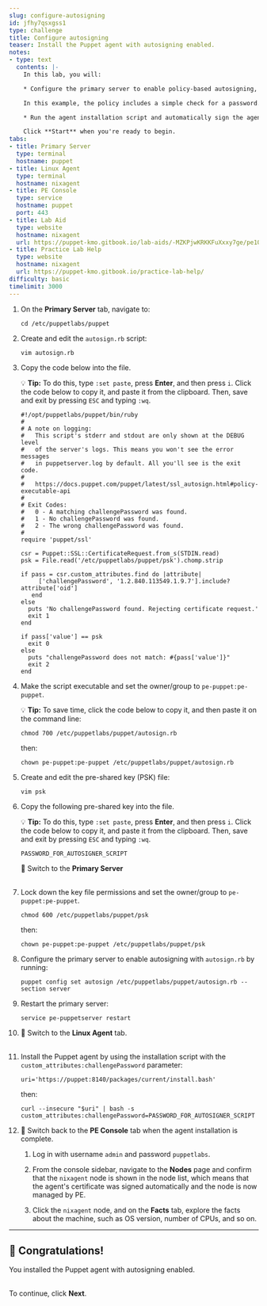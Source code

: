 ```yaml
---
slug: configure-autosigning
id: jfhy7qsxgss1
type: challenge
title: Configure autosigning
teaser: Install the Puppet agent with autosigning enabled.
notes:
- type: text
  contents: |-
    In this lab, you will:

    * Configure the primary server to enable policy-based autosigning, enabling new nodes to be automatically added and managed by the primary server.

    In this example, the policy includes a simple check for a password. More complex policies might include an external database lookup or requiring other information to be passed in with the certificate request.

    * Run the agent installation script and automatically sign the agent's certificate by providing a challenge password.

    Click **Start** when you're ready to begin.
tabs:
- title: Primary Server
  type: terminal
  hostname: puppet
- title: Linux Agent
  type: terminal
  hostname: nixagent
- title: PE Console
  type: service
  hostname: puppet
  port: 443
- title: Lab Aid
  type: website
  hostname: nixagent
  url: https://puppet-kmo.gitbook.io/lab-aids/-MZKPjwKRKKFuXxxy7ge/pe101/configure-agent-certificate-autosigning
- title: Practice Lab Help
  type: website
  hostname: nixagent
  url: https://puppet-kmo.gitbook.io/practice-lab-help/
difficulty: basic
timelimit: 3000
---
```

1. On the **Primary Server** tab, navigate to:
	```
	cd /etc/puppetlabs/puppet
	```

2. Create and edit the `autosign.rb` script:

	```
	vim autosign.rb
	```

3. Copy the code below into the file.

    💡 **Tip:** To do this, type `:set paste`, press **Enter**, and then press `i`. Click the code below to copy it, and paste it from the clipboard. Then, save and exit by pressing `ESC` and typing `:wq`.

	```
	#!/opt/puppetlabs/puppet/bin/ruby
	#
	# A note on logging:
	#   This script's stderr and stdout are only shown at the DEBUG level
	#   of the server's logs. This means you won't see the error messages
	#   in puppetserver.log by default. All you'll see is the exit code.
	#
	#   https://docs.puppet.com/puppet/latest/ssl_autosign.html#policy-executable-api
	#
	# Exit Codes:
	#   0 - A matching challengePassword was found.
	#   1 - No challengePassword was found.
	#   2 - The wrong challengePassword was found.
	#
	require 'puppet/ssl'

	csr = Puppet::SSL::CertificateRequest.from_s(STDIN.read)
	psk = File.read('/etc/puppetlabs/puppet/psk').chomp.strip

	if pass = csr.custom_attributes.find do |attribute|
	     ['challengePassword', '1.2.840.113549.1.9.7'].include? attribute['oid']
	   end
	else
	  puts 'No challengePassword found. Rejecting certificate request.'
	  exit 1
	end

	if pass['value'] == psk
	  exit 0
	else
	  puts "challengePassword does not match: #{pass['value']}"
	  exit 2
	end
	```

4. Make the script executable and set the owner/group to `pe-puppet:pe-puppet`.

    💡 **Tip:** To save time, click the code below to copy it, and then paste it on the command line:
	```
	chmod 700 /etc/puppetlabs/puppet/autosign.rb
	```
	then:
	```
	chown pe-puppet:pe-puppet /etc/puppetlabs/puppet/autosign.rb
	```

5. Create and edit the pre-shared key (PSK) file:

	```
	vim psk
	```
6. Copy the following pre-shared key into the file.

    💡 **Tip:** To do this, type `:set paste`, press **Enter**, and then press `i`. Click the code below to copy it, and paste it from the clipboard. Then, save and exit by pressing `ESC` and typing `:wq`.

	```
	PASSWORD_FOR_AUTOSIGNER_SCRIPT
	```

    🔀 Switch to the **Primary Server**<br><br>

7.  Lock down the key file permissions and set the owner/group to `pe-puppet:pe-puppet`.

	```
	chmod 600 /etc/puppetlabs/puppet/psk
	```
	then:
	```
	chown pe-puppet:pe-puppet /etc/puppetlabs/puppet/psk
	```

8. Configure the primary server to enable autosigning with `autosign.rb` by running:

	```
	puppet config set autosign /etc/puppetlabs/puppet/autosign.rb --section server
	```

9. Restart the primary server:

	```
	service pe-puppetserver restart
	```

10. 🔀 Switch to the **Linux Agent** tab.<br><br>


11. Install the Puppet agent by using the installation script with the `custom_attributes:challengePassword` parameter:

	```
	uri='https://puppet:8140/packages/current/install.bash'
	```
	then:
	```
	curl --insecure "$uri" | bash -s custom_attributes:challengePassword=PASSWORD_FOR_AUTOSIGNER_SCRIPT
	```

12. 🔀 Switch back to the **PE Console** tab when the agent installation is complete.

	1. Log in with username `admin` and password `puppetlabs`.

	2. From the console sidebar, navigate to the **Nodes** page and confirm that the `nixagent` node is shown in the node list, which means that the agent's certificate was signed automatically and the node is now managed by PE.

	3. Click the `nixagent` node, and on the **Facts** tab, explore the facts about the machine, such as OS version, number of CPUs, and so on.

---
## 🎈 **Congratulations!**
You installed the Puppet agent with autosigning enabled.

<br>To continue, click **Next**.
